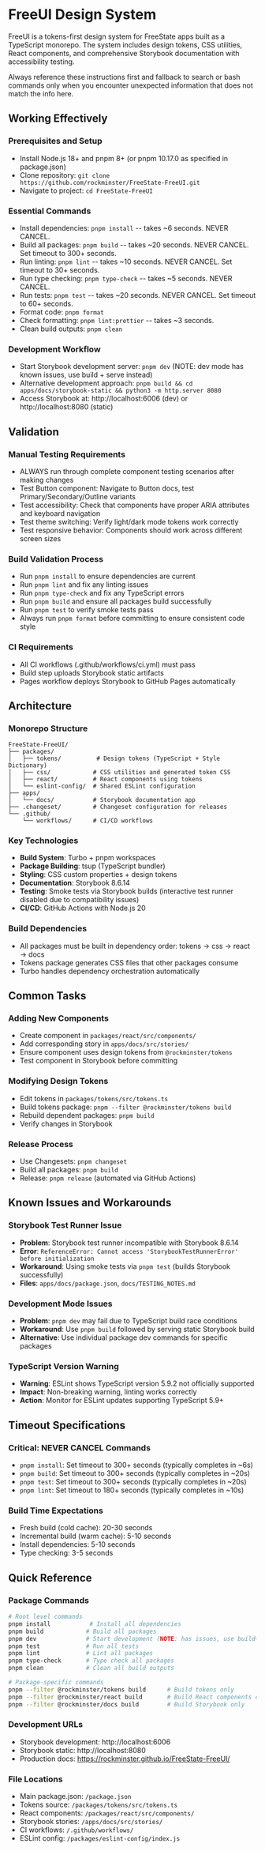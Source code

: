 # FreeUI Design System

FreeUI is a tokens-first design system for FreeState apps built as a TypeScript monorepo. The system includes design tokens, CSS utilities, React components, and comprehensive Storybook documentation with accessibility testing.

Always reference these instructions first and fallback to search or bash commands only when you encounter unexpected information that does not match the info here.

## Working Effectively

### Prerequisites and Setup

- Install Node.js 18+ and pnpm 8+ (or pnpm 10.17.0 as specified in package.json)
- Clone repository: `git clone https://github.com/rockminster/FreeState-FreeUI.git`
- Navigate to project: `cd FreeState-FreeUI`

### Essential Commands

- Install dependencies: `pnpm install` -- takes ~6 seconds. NEVER CANCEL.
- Build all packages: `pnpm build` -- takes ~20 seconds. NEVER CANCEL. Set timeout to 300+ seconds.
- Run linting: `pnpm lint` -- takes ~10 seconds. NEVER CANCEL. Set timeout to 30+ seconds.
- Run type checking: `pnpm type-check` -- takes ~5 seconds. NEVER CANCEL.
- Run tests: `pnpm test` -- takes ~20 seconds. NEVER CANCEL. Set timeout to 60+ seconds.
- Format code: `pnpm format`
- Check formatting: `pnpm lint:prettier` -- takes ~3 seconds.
- Clean build outputs: `pnpm clean`

### Development Workflow

- Start Storybook development server: `pnpm dev` (NOTE: dev mode has known issues, use build + serve instead)
- Alternative development approach: `pnpm build && cd apps/docs/storybook-static && python3 -m http.server 8080`
- Access Storybook at: http://localhost:6006 (dev) or http://localhost:8080 (static)

## Validation

### Manual Testing Requirements

- ALWAYS run through complete component testing scenarios after making changes
- Test Button component: Navigate to Button docs, test Primary/Secondary/Outline variants
- Test accessibility: Check that components have proper ARIA attributes and keyboard navigation
- Test theme switching: Verify light/dark mode tokens work correctly
- Test responsive behavior: Components should work across different screen sizes

### Build Validation Process

- Run `pnpm install` to ensure dependencies are current
- Run `pnpm lint` and fix any linting issues
- Run `pnpm type-check` and fix any TypeScript errors
- Run `pnpm build` and ensure all packages build successfully
- Run `pnpm test` to verify smoke tests pass
- Always run `pnpm format` before committing to ensure consistent code style

### CI Requirements

- All CI workflows (.github/workflows/ci.yml) must pass
- Build step uploads Storybook static artifacts
- Pages workflow deploys Storybook to GitHub Pages automatically

## Architecture

### Monorepo Structure

```
FreeState-FreeUI/
├── packages/
│   ├── tokens/          # Design tokens (TypeScript + Style Dictionary)
│   ├── css/            # CSS utilities and generated token CSS
│   ├── react/          # React components using tokens
│   └── eslint-config/  # Shared ESLint configuration
├── apps/
│   └── docs/           # Storybook documentation app
├── .changeset/         # Changeset configuration for releases
└── .github/
    └── workflows/      # CI/CD workflows
```

### Key Technologies

- **Build System**: Turbo + pnpm workspaces
- **Package Building**: tsup (TypeScript bundler)
- **Styling**: CSS custom properties + design tokens
- **Documentation**: Storybook 8.6.14
- **Testing**: Smoke tests via Storybook builds (interactive test runner disabled due to compatibility issues)
- **CI/CD**: GitHub Actions with Node.js 20

### Build Dependencies

- All packages must be built in dependency order: tokens → css → react → docs
- Tokens package generates CSS files that other packages consume
- Turbo handles dependency orchestration automatically

## Common Tasks

### Adding New Components

- Create component in `packages/react/src/components/`
- Add corresponding story in `apps/docs/src/stories/`
- Ensure component uses design tokens from `@rockminster/tokens`
- Test component in Storybook before committing

### Modifying Design Tokens

- Edit tokens in `packages/tokens/src/tokens.ts`
- Build tokens package: `pnpm --filter @rockminster/tokens build`
- Rebuild dependent packages: `pnpm build`
- Verify changes in Storybook

### Release Process

- Use Changesets: `pnpm changeset`
- Build all packages: `pnpm build`
- Release: `pnpm release` (automated via GitHub Actions)

## Known Issues and Workarounds

### Storybook Test Runner Issue

- **Problem**: Storybook test runner incompatible with Storybook 8.6.14
- **Error**: `ReferenceError: Cannot access 'StorybookTestRunnerError' before initialization`
- **Workaround**: Using smoke tests via `pnpm test` (builds Storybook successfully)
- **Files**: `apps/docs/package.json`, `docs/TESTING_NOTES.md`

### Development Mode Issues

- **Problem**: `pnpm dev` may fail due to TypeScript build race conditions
- **Workaround**: Use `pnpm build` followed by serving static Storybook build
- **Alternative**: Use individual package dev commands for specific packages

### TypeScript Version Warning

- **Warning**: ESLint shows TypeScript version 5.9.2 not officially supported
- **Impact**: Non-breaking warning, linting works correctly
- **Action**: Monitor for ESLint updates supporting TypeScript 5.9+

## Timeout Specifications

### Critical: NEVER CANCEL Commands

- `pnpm install`: Set timeout to 300+ seconds (typically completes in ~6s)
- `pnpm build`: Set timeout to 300+ seconds (typically completes in ~20s)
- `pnpm test`: Set timeout to 300+ seconds (typically completes in ~20s)
- `pnpm lint`: Set timeout to 180+ seconds (typically completes in ~10s)

### Build Time Expectations

- Fresh build (cold cache): 20-30 seconds
- Incremental build (warm cache): 5-10 seconds
- Install dependencies: 5-10 seconds
- Type checking: 3-5 seconds

## Quick Reference

### Package Commands

```bash
# Root level commands
pnpm install           # Install all dependencies
pnpm build            # Build all packages
pnpm dev              # Start development (NOTE: has issues, use build+serve)
pnpm test             # Run all tests
pnpm lint             # Lint all packages
pnpm type-check       # Type check all packages
pnpm clean            # Clean all build outputs

# Package-specific commands
pnpm --filter @rockminster/tokens build      # Build tokens only
pnpm --filter @rockminster/react build       # Build React components only
pnpm --filter @rockminster/docs build        # Build Storybook only
```

### Development URLs

- Storybook development: http://localhost:6006
- Storybook static: http://localhost:8080
- Production docs: https://rockminster.github.io/FreeState-FreeUI/

### File Locations

- Main package.json: `/package.json`
- Tokens source: `/packages/tokens/src/tokens.ts`
- React components: `/packages/react/src/components/`
- Storybook stories: `/apps/docs/src/stories/`
- CI workflows: `/.github/workflows/`
- ESLint config: `/packages/eslint-config/index.js`
